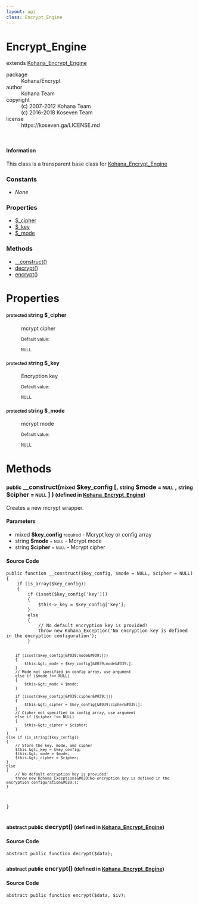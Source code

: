 ```yaml
---
layout: api
class: Encrypt_Engine
---
```

<h1>Encrypt_Engine</h1>
extends <a href='/documentation/api/Kohana_Encrypt_Engine'>Kohana_Encrypt_Engine</a>
<br />
<p>
<i>
</i>
</p>
<dl class='tags'>
<dt>package</dt>
<dd>Kohana/Encrypt</dd>
<dt>author</dt>
<dd>Kohana Team</dd>
<dt>copyright</dt>
<dd>(c) 2007-2012 Kohana Team</dd>
<dd>(c) 2016-2018 Koseven Team</dd>
<dt>license</dt>
<dd>https://koseven.ga/LICENSE.md</dd>
</dl>
<br />
<div class='callout-block callout-info'>
<div class='icon-holder'>
<i class='fas fa-info-circle'></i>
</div>
<div class='content'>
<h4 class='callout-title'>Information</h4>
<p>This class is a transparent base class for <a href='/documentation/api/Kohana_Encrypt_Engine'>Kohana_Encrypt_Engine</a></p>
</div>
</div>
<div class='toc row d-none d-sm-flex d-md-flex d-lg-flex d-xl-flex'>
<div class='constants col-4'>
<h3>Constants</h3>
<ul>
<li>
<em>None</em>
</li>
</ul>
</div>
<div class='properties col-4'>
<h3>Properties</h3>
<ul>
<li>
<a href="#property-_cipher">$_cipher</a>
</li>
<li>
<a href="#property-_key">$_key</a>
</li>
<li>
<a href="#property-_mode">$_mode</a>
</li>
</ul>
</div>
<div class='methods col-4'>
<h3>Methods</h3>
<ul>
<li>
<a href="#__construct">__construct()</a>
</li>
<li>
<a href="#decrypt">decrypt()</a>
</li>
<li>
<a href="#encrypt">encrypt()</a>
</li>

</ul>
</div>
</div>
<h1 id='properties'>Properties</h1>
<div class='properties'>
<dl>
<dt>
<h4 id='property-_cipher'><small>protected</small>  <span class='blue'>string</span> $_cipher</h4>
</dt>
<dd>
 <p>mcrypt cipher</p>
</dd>
<dd>
 </dd>
<dd>
<small>Default value:</small>
<br />
 <pre class="debug"><small>NULL</small></pre></dd>
<dt>
<h4 id='property-_key'><small>protected</small>  <span class='blue'>string</span> $_key</h4>
</dt>
<dd>
 <p>Encryption key</p>
</dd>
<dd>
 </dd>
<dd>
<small>Default value:</small>
<br />
 <pre class="debug"><small>NULL</small></pre></dd>
<dt>
<h4 id='property-_mode'><small>protected</small>  <span class='blue'>string</span> $_mode</h4>
</dt>
<dd>
 <p>mcrypt mode</p>
</dd>
<dd>
 </dd>
<dd>
<small>Default value:</small>
<br />
 <pre class="debug"><small>NULL</small></pre></dd>
</dl>
</div>
<h1 id='methods'>Methods</h1>
<div class='methods'>

<div class='method'>
<h3 id="__construct"><small>public</small>  __construct(<small>mixed</small> <span class="param" title="Mcrypt key or config array">$key_config</span> [, <small>string</small> <span class="param" title="Mcrypt mode">$mode</span> <small>= <small>NULL</small></small> , <small>string</small> <span class="param" title="Mcrypt cipher">$cipher</span> <small>= <small>NULL</small></small> ] )<small> (defined in <a href='/documentation/api/Kohana_Encrypt_Engine'>Kohana_Encrypt_Engine</a>)</small></h3>
<div class='description'><p>Creates a new mcrypt wrapper.</p>
</div>
<h4>Parameters</h4>
<ul>
<li>
 <span class="blue">mixed </span><strong> $key_config</strong> <small>required</small> - Mcrypt key or config array</li>
<li>
 <span class="blue">string </span><strong> $mode</strong> <small> = <small>NULL</small></small> - Mcrypt mode</li>
<li>
 <span class="blue">string </span><strong> $cipher</strong> <small> = <small>NULL</small></small> - Mcrypt cipher</li>
</ul>
<div class="method-source">
<h4>Source Code</h4>
<pre>
<code class="language-php">public function __construct($key_config, $mode = NULL, $cipher = NULL)
{
	if (is_array($key_config))
	{
		if (isset($key_config[&#039;key&#039;]))
		{
			$this-&gt;_key = $key_config[&#039;key&#039;];
		}
		else
		{
			// No default encryption key is provided!
			throw new Kohana_Exception(&#039;No encryption key is defined in the encryption configuration&#039;);
		}

		if (isset($key_config[&#039;mode&#039;]))
		{
			$this-&gt;_mode = $key_config[&#039;mode&#039;];
		}
		// Mode not specified in config array, use argument
		else if ($mode !== NULL)
		{
			$this-&gt;_mode = $mode;
		}
		
		if (isset($key_config[&#039;cipher&#039;]))
		{
			$this-&gt;_cipher = $key_config[&#039;cipher&#039;];
		}
		// Cipher not specified in config array, use argument
		else if ($cipher !== NULL)
		{
			$this-&gt;_cipher = $cipher;
		}
	}
	else if (is_string($key_config))
	{
		// Store the key, mode, and cipher
		$this-&gt;_key = $key_config;
		$this-&gt;_mode = $mode;
		$this-&gt;_cipher = $cipher;
	}
	else
	{
		// No default encryption key is provided!
		throw new Kohana_Exception(&#039;No encryption key is defined in the encryption configuration&#039;);
	}
}</code>
</pre>
</div>
</div>

<div class='method'>
<h3 id="decrypt"><small>abstract public</small>  decrypt()<small> (defined in <a href='/documentation/api/Kohana_Encrypt_Engine'>Kohana_Encrypt_Engine</a>)</small></h3>
<div class='description'></div>
<div class="method-source">
<h4>Source Code</h4>
<pre>
<code class="language-php">abstract public function decrypt($data);</code>
</pre>
</div>
</div>

<div class='method'>
<h3 id="encrypt"><small>abstract public</small>  encrypt()<small> (defined in <a href='/documentation/api/Kohana_Encrypt_Engine'>Kohana_Encrypt_Engine</a>)</small></h3>
<div class='description'></div>
<div class="method-source">
<h4>Source Code</h4>
<pre>
<code class="language-php">abstract public function encrypt($data, $iv);</code>
</pre>
</div>
</div>
</div>